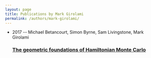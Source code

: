 ```yaml
---
layout: page
title: Publications by Mark Girolami
permalink: /authors/mark-girolami/
---
```


<ul class="post-list">
<li><span class='post-meta'>2017 -- Michael Betancourt, Simon Byrne, Sam Livingstone, Mark Girolami</span><h3><a class='post-link' href='../../the-geometric-foundations-of-hamiltonian-monte-carlo'>The geometric foundations of Hamiltonian Monte Carlo</a></h3></li>

</ul>
